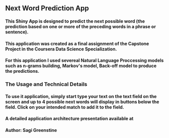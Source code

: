 ## **Next Word Prediction App**  

#### This Shiny App is designed to predict the next possible word (the prediction based on one or more of the preceding words in a phrase or sentence).  
#### This application was created as a final assignment of the Capstone Project in the Coursera Data Science Specialization.  
#### For this application I used severeal Natural Language Proccessing models such as n-grams building, Markov's model, Back-off model to produce the predictions.  

### **The Usage and Technical Details**

#### To use it application, simply start type your text on the text field on the screen and up to 4 possible next words will display in buttons below the field. Click on your intended match to add it to the field.  

#### A detailed application architecture presentation available at 

#### Author: Sagi Greenstine



